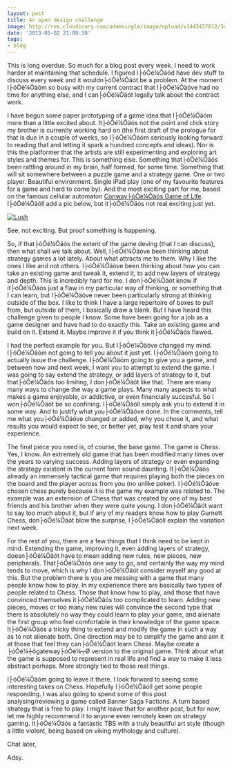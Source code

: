 ```yaml
---
layout: post
title: An open design challenge
image: http://res.cloudinary.com/adamsingle/image/upload/v1443437812/3dChess_rsl65u.jpg
date: '2013-05-02 21:08:30'
tags:
- blog
---
```



This is long overdue. So much for a blog post every week. I need to work harder at maintaining that schedule. I figured I├óÔé¼Ôäód have dev stuff to discuss every week and it wouldn├óÔé¼Ôäót be a problem. At the moment I├óÔé¼Ôäóm so busy with my current contract that I├óÔé¼Ôäóve had no time for anything else, and I can├óÔé¼Ôäót legally talk about the contract work.

I have begun some paper prototyping of a game idea that I├óÔé¼Ôäóm more than a little excited about. It├óÔé¼Ôäós not the point and click story my brother is currently working hard on (the first draft of the prologue for that is due in a couple of weeks, so I├óÔé¼Ôäóm seriously looking forward to reading that and letting it spark a hundred concepts and ideas). Nor is this the platformer that the artists are still experimenting and exploring art styles and themes for. This is something else. Something that├óÔé¼Ôäós been rattling around in my brain, half formed, for some time. Something that will sit somewhere between a puzzle game and a strategy game. One or two player. Beautiful environment. Single iPad play (one of my favourite features for a game and hard to come by). And the most exciting part for me, based on the famous cellular automaton [Conway├óÔé¼Ôäós Game of Life](http://en.wikipedia.org/wiki/Conway's_Game_of_Life "Conway's Game of Life"). I├óÔé¼Ôäóll add a pic below, but it├óÔé¼Ôäós not real exciting just yet.

[![Lush](http://res.cloudinary.com/adamsingle/image/upload/v1443437813/IMG_27871_kagamj.jpg)](http://res.cloudinary.com/adamsingle/image/upload/v1443437813/IMG_27871_kagamj.jpg)

See, not exciting. But proof something is happening.

So, if that├óÔé¼Ôäós the extent of the game deving (that I can discuss), then what shall we talk about. Well, I├óÔé¼Ôäóve been thinking about strategy games a lot lately. About what attracts me to them. Why I like the ones I like and not others. I├óÔé¼Ôäóve been thinking about how you can take an existing game and tweak it, extend it, to add new layers of strategy and depth. This is incredibly hard for me. I don├óÔé¼Ôäót know if it├óÔé¼Ôäós just a flaw in my particular way of thinking, or something that I can learn, but I├óÔé¼Ôäóve never been particularly strong at thinking outside of the box. I like to think I have a large repertoire of boxes to pull from, but outside of them, I basically draw a blank. But I have heard this challenge given to people I know. Some have been going for a job as a game designer and have had to do exactly this. Take an existing game and build on it. Extend it. Maybe improve it if you think it├óÔé¼Ôäós flawed.

I had the perfect example for you. But I├óÔé¼Ôäóve changed my mind. I├óÔé¼Ôäóm not going to tell you about it just yet. I├óÔé¼Ôäóm going to actually issue the challenge. I├óÔé¼Ôäóm going to give you a game, and between now and next week, I want you to attempt to extend the game. I was going to say extend the strategy, or add layers of strategy to it, but that├óÔé¼Ôäós too limiting, I don├óÔé¼Ôäót like that. There are many many ways to change the way a game plays. Many many aspects to what makes a game enjoyable, or addictive, or even financially succesful. So I won├óÔé¼Ôäót be so confining. I├óÔé¼Ôäóll simply ask you to extend it in some way. And to justify what you├óÔé¼Ôäóve done. In the comments, tell me what you├óÔé¼Ôäóve changed or added, why you chose it, and what results you would expect to see, or better yet, play test it and share your experience.

The final piece you need is, of course, the base game. The game is Chess. Yes, I know. An extremely old game that has been modified many times over the years to varying success. Adding layers of strategy or even expanding the strategy existent in the current form sound daunting. It├óÔé¼Ôäós already an immensely tactical game that requires playing both the pieces on the board and the player across from you (no unlike poker). I├óÔé¼Ôäóve chosen chess purely because it is the game my example was related to. The example was an extension of Chess that was created by one of my best friends and his brother when they were quite young. I don├óÔé¼Ôäót want to say too much about it, but if any of my readers know how to play Gurnett Chess, don├óÔé¼Ôäót blow the surprise, I├óÔé¼Ôäóll explain the variation next week.

For the rest of you, there are a few things that I think need to be kept in mind. Extending the game, improving it, even adding layers of strategy, doesn├óÔé¼Ôäót have to mean adding new rules, new pieces, new peripherals. That├óÔé¼Ôäós one way to go, and certainly the way my mind tends to move, which is why I don├óÔé¼Ôäót consider myself any good at this. But the problem there is you are messing with a game that many people know how to play. In my experience there are basically two types of people related to Chess. Those that know how to play, and those that have convinced themselves it├óÔé¼Ôäós too complicated to learn. Adding new pieces, moves or too many new rules will convince the second type that there is absolutely no way they could learn to play your game, and alienate the first group who feel comfortable in their knowledge of the game space. It├óÔé¼Ôäós a tricky thing to extend and modify the game in such a way as to not alienate both. One direction may be to simplify the game and aim it at those that feel they can├óÔé¼Ôäót learn Chess. Maybe create a ├óÔé¼┼ôgateway├óÔé¼┬Ø version to the original game. Think about what the game is supposed to represent in real life and find a way to make it less abstract perhaps. More strongly tied to those real things.

I├óÔé¼Ôäóm going to leave it there. I look forward to seeing some interesting takes on Chess. Hopefully I├óÔé¼Ôäóll get some people responding. I was also going to spend some of this post analysing/reviewing a game called Banner Saga Factions. A turn based strategy that is free to play. I might leave that for another post, but for now, let me highly recommend it to anyone even remotely keen on strategy gaming. It├óÔé¼Ôäós a fantastic TBS with a truly beautiful art style (though a little violent, being based on viking mythology and culture).

Chat later,

Adsy.


